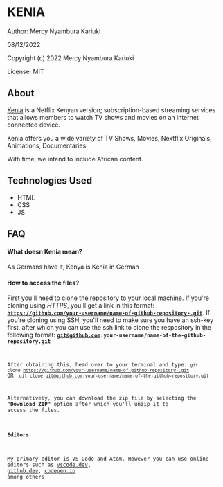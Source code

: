 # KENIA
Author: Mercy Nyambura Kariuki

08/12/2022

Copyright (c) 2022 Mercy Nyambura Kariuki

License: MIT

## About
<a href="https://mknyambura.github.io/KENIA/kenia.html" target="blank" rel="noopener noreferrer">Kenia</a> is a Netflix Kenyan version; subscription-based streaming services that allows members to watch TV shows and movies on an internet connected device. 

Kenia offers you a wide variety of TV Shows, Movies, Nextflix Originals, Animations, Documentaries.

With time, we intend to include African content.

## Technologies Used
- HTML
- CSS
- JS


## FAQ
#### What doesn Kenia mean?

As Germans have it, Kenya is Kenia in German

#### How to access the files?
First you'll need to clone the repository to your local machine. If you're cloning using <em>HTTPS</em>, you'll get a link in this format: <code><strong>https://github.com/your-username/name-of-github-repository-.git</strong></code>. If you're cloning using SSH, you'll need to make sure you have an ssh-key first, after which you can use the ssh link to clone the respository in the following format:  <code><strong>git@github.com:your-username/name-of-the-github-repository.git</strong></em>

After obtaining this, head over to your terminal and type: <code>git clone https://github.com/your-username/name-of-github-repository-.git</code> OR <code> git clone git@github.com:your-username/name-of-the-github-repository.git</code>

Alternatively, you can download the zip file by selecting the <strong>"Download ZIP"</strong> option after which you'll unzip it to access the files.

#### Editors

My primary editor is VS Code and Atom. However you can use online editors such as <a href="vscode.dev">vscode.dev</a>, <a href="github.dev">github.dev</a>, <a href="codepen.io">codepen.io</a> among others